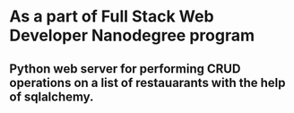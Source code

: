 # As a part of Full Stack Web Developer Nanodegree program

## Python web server for performing CRUD operations on a list of restauarants with the help of sqlalchemy.
